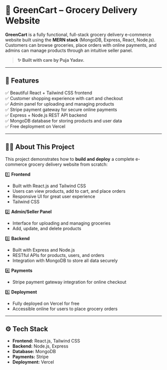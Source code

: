 # 🛒 GreenCart – Grocery Delivery Website

**GreenCart** is a fully functional, full-stack grocery delivery e-commerce website built using the **MERN stack** (MongoDB, Express, React, Node.js). Customers can browse groceries, place orders with online payments, and admins can manage products through an intuitive seller panel.

> **✨ Built with care by Puja Yadav.**

---

## 🌟 Features

✅ Beautiful React + Tailwind CSS frontend  
✅ Customer shopping experience with cart and checkout  
✅ Admin panel for uploading and managing products  
✅ Stripe payment gateway for secure online payments  
✅ Express + Node.js REST API backend  
✅ MongoDB database for storing products and user data  
✅ Free deployment on Vercel

---

## 👩‍💻 About This Project

This project demonstrates how to **build and deploy** a complete e-commerce grocery delivery website from scratch:

1️⃣ **Frontend**  
- Built with React.js and Tailwind CSS  
- Users can view products, add to cart, and place orders  
- Responsive UI for great user experience  
- Tailwind CSS 

2️⃣ **Admin/Seller Panel**  
- Interface for uploading and managing groceries  
- Add, update, and delete products  

3️⃣ **Backend**  
- Built with Express and Node.js  
- RESTful APIs for products, users, and orders  
- Integration with MongoDB to store all data securely  

4️⃣ **Payments**  
- Stripe payment gateway integration for online checkout  

5️⃣ **Deployment**  
- Fully deployed on Vercel for free  
- Accessible online for users to place grocery orders  

---

## ⚙️ Tech Stack

- **Frontend:** React.js, Tailwind CSS  
- **Backend:** Node.js, Express  
- **Database:** MongoDB  
- **Payments:** Stripe  
- **Deployment:** Vercel
